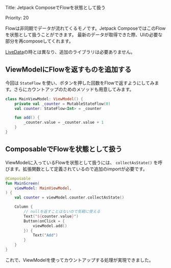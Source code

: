 Title: Jetpack ComposeでFlowを状態として扱う

Priority: 20

Flowは非同期でデータが流れてくるモノです。Jetpack ComposeではこのFlowを状態として扱うことができます。 
最新のデータが取得できた際、UIの必要な部分を再composeしてくれます。

[LiveData](./livedata.html)の時とは異なり、追加のライブラリは必要ありません。

## ViewModelにFlowを返すものを追加する

今回は `StateFlow` を使い、ボタンを押した回数をFlowで返すようにしてみます。さらにカウントアップのためのメソッドも用意してみます。

```kotlin
class MainViewModel: ViewModel() {
    private val _counter = MutableStateFlow(0)
    val counter: StateFlow<Int> = _counter

    fun add() {
        _counter.value = _counter.value + 1
    }
}
```

## ComposableでFlowを状態として扱う

ViewModelに入っているFlowを状態として扱うには、 `collectAsState()` を呼びます。拡張関数として定義されているので追加のimportが必要です。

```kotlin
@Composable
fun MainScreen(
    viewModel: MainViewModel,
) {
    val counter = viewModel.counter.collectAsState()

    Column {
        // nullを返すことはないので気軽に使える
        Text("${counter.value}")
        Button(onClick = {
            viewModel.add()
        }) {
            Text("Add")
        }
    }
}
```

これで、ViewModelを使ってカウントアップする処理が実現できました。
